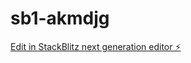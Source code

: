 # sb1-akmdjg

[Edit in StackBlitz next generation editor ⚡️](https://stackblitz.com/~/github.com/grantelgin/sb1-akmdjg)